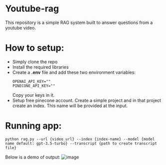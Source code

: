 # Youtube-rag
This repository is a simple RAG system built to answer questions from a youtube video.

# How to setup:
* Simply clone the repo
* Install the required libraries
* Create a **.env** file and add these two environment variables:
  ```
  OPENAI_API_KEY=""
  PINECONE_API_KEY=""
  ```
  Copy your keys in it.
* Setup free pinecone account. Create a simple project and in that project create an index. This name will be provided at the input.

# Running app:
`python rag.py --url {video_url} --index {index-name} --model {model name default: gpt-3.5-turbo} --transcript {path to create transcript file}`

Below is a demo of output:
![image](https://github.com/Haris-Ali007/youtube-rag/assets/54216004/05686ca3-c78b-4b02-a81d-46053cbf5c78)
